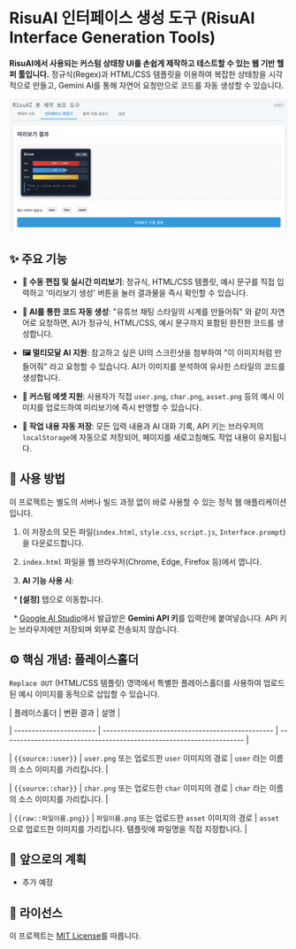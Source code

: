 # RisuAI 인터페이스 생성 도구 (RisuAI Interface Generation Tools)



**RisuAI에서 사용되는 커스텀 상태창 UI를 손쉽게 제작하고 테스트할 수 있는 웹 기반 헬퍼 툴입니다.** 정규식(Regex)과 HTML/CSS 템플릿을 이용하여 복잡한 상태창을 시각적으로 만들고, Gemini AI를 통해 자연어 요청만으로 코드를 자동 생성할 수 있습니다.



![스크린샷](images/main_screenshot.png)



## ✨ 주요 기능



*   **📝 수동 편집 및 실시간 미리보기**: 정규식, HTML/CSS 템플릿, 예시 문구를 직접 입력하고 '미리보기 생성' 버튼을 눌러 결과물을 즉시 확인할 수 있습니다.

*   **🤖 AI를 통한 코드 자동 생성**: "유튜브 채팅 스타일의 시계를 만들어줘" 와 같이 자연어로 요청하면, AI가 정규식, HTML/CSS, 예시 문구까지 포함된 완전한 코드를 생성합니다.

*   **🖼️ 멀티모달 AI 지원**: 참고하고 싶은 UI의 스크린샷을 첨부하여 "이 이미지처럼 만들어줘" 라고 요청할 수 있습니다. AI가 이미지를 분석하여 유사한 스타일의 코드를 생성합니다.

*   **🎨 커스텀 에셋 지원**: 사용자가 직접 `user.png`, `char.png`, `asset.png` 등의 예시 이미지를 업로드하여 미리보기에 즉시 반영할 수 있습니다.

*   **💾 작업 내용 자동 저장**: 모든 입력 내용과 AI 대화 기록, API 키는 브라우저의 `localStorage`에 자동으로 저장되어, 페이지를 새로고침해도 작업 내용이 유지됩니다.



## 🚀 사용 방법



이 프로젝트는 별도의 서버나 빌드 과정 없이 바로 사용할 수 있는 정적 웹 애플리케이션입니다.



1.  이 저장소의 모든 파일(`index.html`, `style.css`, `script.js`, `Interface.prompt`)을 다운로드합니다.

2.  `index.html` 파일을 웹 브라우저(Chrome, Edge, Firefox 등)에서 엽니다.

3.  **AI 기능 사용 시**:

&nbsp;   *   **[설정]** 탭으로 이동합니다.

&nbsp;   *   [Google AI Studio](https://aistudio.google.com/app/apikey)에서 발급받은 **Gemini API 키**를 입력란에 붙여넣습니다. API 키는 브라우저에만 저장되며 외부로 전송되지 않습니다.



## ⚙️ 핵심 개념: 플레이스홀더



`Replace OUT` (HTML/CSS 템플릿) 영역에서 특별한 플레이스홀더를 사용하여 업로드된 예시 이미지를 동적으로 삽입할 수 있습니다.



| 플레이스홀더            | 변환 결과                                        | 설명                                                                 |

| ----------------------- | ------------------------------------------------ | -------------------------------------------------------------------- |

| `{{source::user}}`      | `user.png` 또는 업로드한 `user` 이미지의 경로    | `user` 라는 이름의 소스 이미지를 가리킵니다.                         |

| `{{source::char}}`      | `char.png` 또는 업로드한 `char` 이미지의 경로    | `char` 라는 이름의 소스 이미지를 가리킵니다.                         |

| `{{raw::파일이름.png}}` | `파일이름.png` 또는 업로드한 `asset` 이미지의 경로 | `asset` 으로 업로드한 이미지를 가리킵니다. 템플릿에 파일명을 직접 지정합니다. |





## 🔧 앞으로의 계획



- 추가 예정



## 📄 라이선스



이 프로젝트는 [MIT License](LICENSE)를 따릅니다.


